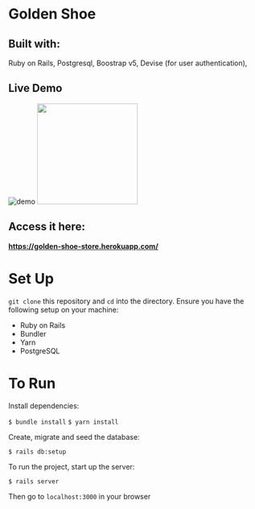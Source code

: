 # Golden Shoe

## Built with:
Ruby on Rails, Postgresql, Boostrap v5, Devise (for user authentication), 

## Live Demo
![demo](https://github.com/natp4444/golden_shoe/blob/master/public/assets/demo/Demo_SparkVideo.gif)
<img src="https://github.com/natp4444/golden_shoe/blob/master/public/assets/demo/Demo_SparkVideo.gif" width="200" height="200" />
## Access it here:
**https://golden-shoe-store.herokuapp.com/**

# Set Up
 `git clone` this repository and `cd` into the directory.
Ensure you have the following setup on your machine:
-   Ruby on Rails 
-   Bundler
-   Yarn
-   PostgreSQL

# To Run 
Install dependencies:

`$ bundle install`
`$ yarn install`

Create, migrate and seed the database:

`$ rails db:setup`

To run the project, start up the server:

`$ rails server`

Then go to `localhost:3000` in your browser
